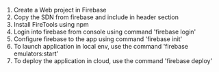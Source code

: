 1. Create a Web project in Firebase
2. Copy the SDN from firebase and include in header section
3. Install FireTools using npm
4. Login into firebase from console using command 'firebase login'
5. Configure firebase to the app using command 'firebase init'
6. To launch application in local env, use the command 'firebase emulators:start'
7. To deploy the application in cloud, use the command 'firebase deploy'